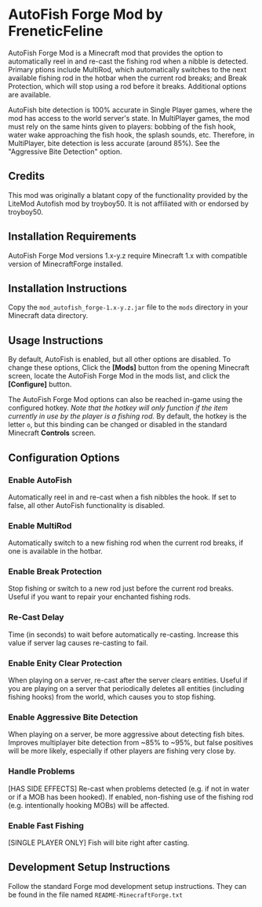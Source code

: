 # AutoFish Forge Mod by FreneticFeline

AutoFish Forge Mod is a Minecraft mod that provides the option to automatically reel
in and re-cast the fishing rod when a nibble is detected.  Primary ptions include
MultiRod, which automatically switches to the next available fishing rod in the hotbar
when the current rod breaks; and Break Protection, which will stop using a rod before
it breaks.  Additional options are available.

AutoFish bite detection is 100% accurate in Single Player games, where the mod has access to the
world server's state.  In MultiPlayer games, the mod must rely on the same hints given to players:
bobbing of the fish hook, water wake approaching the fish hook, the splash sounds, etc.  Therefore,
in MultiPlayer, bite detection is less accurate (around 85%).  See the "Aggressive Bite Detection"
option.

## Credits
This mod was originally a blatant copy of the functionality provided by the LiteMod
Autofish mod by troyboy50.  It is not affiliated with or endorsed by troyboy50.

## Installation Requirements
AutoFish Forge Mod versions 1.x-y.z require Minecraft 1.x with compatible version
of MinecraftForge installed.

## Installation Instructions
Copy the `mod_autofish_forge-1.x-y.z.jar` file to the `mods` directory in your Minecraft
data directory.

## Usage Instructions
By default, AutoFish is enabled, but all other options are disabled.  To change
these options, Click the **[Mods]** button from the opening Minecraft screen, locate the
AutoFish Forge Mod in the mods list, and click the **[Configure]** button.

The AutoFish Forge Mod options can also be reached in-game using the configured hotkey.
_Note that the hotkey will only function if the item currently in use by the player is a fishing rod._
By default, the hotkey is the letter `o`, but this binding can be changed or disabled in the
standard Minecraft **Controls** screen.

## Configuration Options

### Enable AutoFish
Automatically reel in and re-cast when a fish nibbles the hook. If set to false, all other AutoFish
functionality is disabled.

### Enable MultiRod
Automatically switch to a new fishing rod when the current rod breaks, if one is available in the hotbar.

### Enable Break Protection
Stop fishing or switch to a new rod just before the current rod breaks.  Useful if you want to repair
your enchanted fishing rods.

### Re-Cast Delay
Time (in seconds) to wait before automatically re-casting. Increase this value if server lag causes
re-casting to fail.

### Enable Enity Clear Protection
When playing on a server, re-cast after the server clears entities.  Useful if you are playing on a
server that periodically deletes all entities (including fishing hooks) from the world, which causes
you to stop fishing.

### Enable Aggressive Bite Detection
When playing on a server, be more aggressive about detecting fish bites.  Improves multiplayer bite
detection from ~85% to ~95%, but false positives will be more likely, especially if other players are
fishing very close by.

### Handle Problems
[HAS SIDE EFFECTS] Re-cast when problems detected (e.g. if not in water or if a MOB has been hooked).
If enabled, non-fishing use of the fishing rod (e.g. intentionally hooking MOBs) will be affected.

### Enable Fast Fishing
[SINGLE PLAYER ONLY] Fish will bite right after casting.


## Development Setup Instructions
Follow the standard Forge mod development setup instructions.  They can be found
in the file named `README-MinecraftForge.txt`
